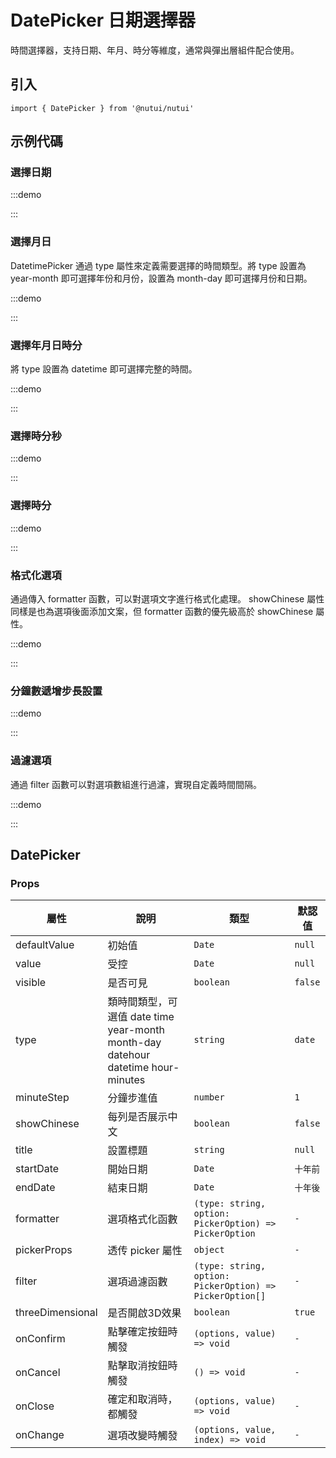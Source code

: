 # DatePicker 日期選擇器

時間選擇器，支持日期、年月、時分等維度，通常與彈出層組件配合使用。

## 引入

```tsx
import { DatePicker } from '@nutui/nutui'
```

## 示例代碼

### 選擇日期

:::demo

<CodeBlock src='h5/demo1.tsx'></CodeBlock>

:::

### 選擇月日

DatetimePicker 通過 type 屬性來定義需要選擇的時間類型。將 type 設置為 year-month 即可選擇年份和月份，設置為 month-day 即可選擇月份和日期。

:::demo

<CodeBlock src='h5/demo2.tsx'></CodeBlock>

:::

### 選擇年月日時分

將 type 設置為 datetime 即可選擇完整的時間。

:::demo

<CodeBlock src='h5/demo3.tsx'></CodeBlock>

:::

### 選擇時分秒

:::demo

<CodeBlock src='h5/demo4.tsx'></CodeBlock>

:::

### 選擇時分

:::demo

<CodeBlock src='h5/demo5.tsx'></CodeBlock>

:::

### 格式化選項

通過傳入 formatter 函數，可以對選項文字進行格式化處理。 showChinese 屬性同樣是也為選項後面添加文案，但 formatter 函數的優先級高於 showChinese 屬性。

:::demo

<CodeBlock src='h5/demo6.tsx'></CodeBlock>

:::

### 分鐘數遞增步長設置

:::demo

<CodeBlock src='h5/demo7.tsx'></CodeBlock>

:::

### 過濾選項

通過 filter 函數可以對選項數組進行過濾，實現自定義時間間隔。

:::demo

<CodeBlock src='h5/demo8.tsx'></CodeBlock>

:::

## DatePicker

### Props

| 屬性 | 說明 | 類型 | 默認值 |
| --- | --- | --- | --- |
| defaultValue | 初始值 | `Date` | `null` |
| value | 受控 | `Date` | `null` |
| visible | 是否可見 | `boolean` | `false` |
| type | 類時間類型，可選值 date time year-month month-day datehour datetime hour-minutes | `string` | `date` |
| minuteStep | 分鐘步進值 | `number` | `1` |
| showChinese | 每列是否展示中文 | `boolean` | `false` |
| title | 設置標題 | `string` | `null` |
| startDate | 開始日期 | `Date` | `十年前` |
| endDate | 結束日期 | `Date` | `十年後` |
| formatter | 選項格式化函數 | `(type: string, option: PickerOption) => PickerOption` | `-` |
| pickerProps | 透传 picker 屬性 | `object` | `-` |
| filter | 選項過濾函數 | `(type: string, option: PickerOption) => PickerOption[]` | `-` |
| threeDimensional | 是否開啟3D效果 | `boolean` | `true` |
| onConfirm | 點擊確定按鈕時觸發 | `(options, value) => void` | `-` |
| onCancel | 點擊取消按鈕時觸發 | `() => void` | `-` |
| onClose | 確定和取消時，都觸發 | `(options, value) => void` | `-` |
| onChange | 選項改變時觸發 | `(options, value, index) => void` | `-` |
